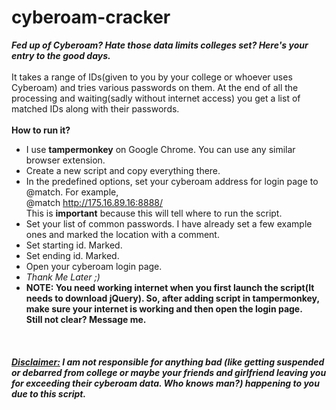 # cyberoam-cracker
<b><i>Fed up of Cyberoam? Hate those data limits colleges set? Here's your entry to the good days.</i></b>
<br/><br/>
It takes a range of IDs(given to you by your college or whoever uses Cyberoam) and tries various passwords on them.
At the end of all the processing and waiting(sadly without internet access) you get a list of matched IDs along with their passwords.
<br/><br/>
<b>How to run it?</b>
- I use <b>tampermonkey</b> on Google Chrome. You can use any similar browser extension.
- Create a new script and copy everything there.
- In the predefined options, set your cyberoam address for login page to @match. For example,<br/>
  @match    http://175.16.89.16:8888/<br/>
  This is <b>important</b> because this will tell where to run the script.
- Set your list of common passwords. I have already set a few example ones and marked the location with a comment.
- Set starting id. Marked.
- Set ending id. Marked.
- Open your cyberoam login page.
- <i>Thank Me Later ;)</i>
- <b>NOTE: You need working internet when you first launch the script(It needs to download jQuery). So, after adding script in tampermonkey, make sure your internet is working and then open the login page. <br> Still not clear? Message me. </b>
<br>
<h5> <u>Disclaimer:</u> I am not responsible for anything bad (like getting suspended or debarred from college or maybe your friends and girlfriend leaving you for exceeding their cyberoam data. Who knows man?) happening to you due to this script. </h5>
